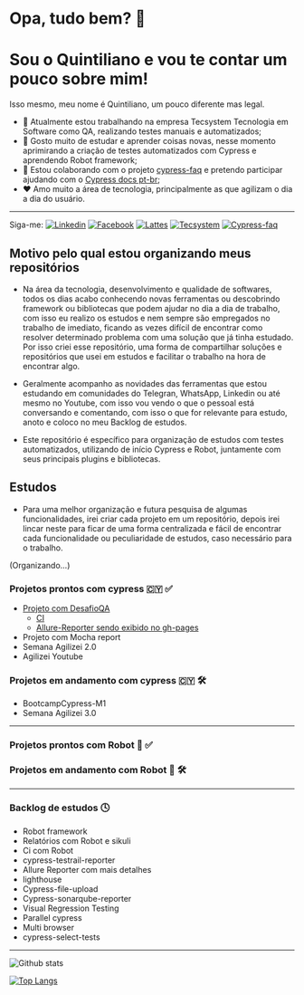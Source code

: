 # Opa, tudo bem? 👋 ##
# Sou o Quintiliano e vou te contar um pouco sobre mim! ##

Isso mesmo, meu nome é Quintiliano, um pouco diferente mas legal.
- 🏢 Atualmente estou trabalhando na empresa Tecsystem Tecnologia em Software como QA, realizando testes manuais e automatizados;
- 📘 Gosto muito de estudar e aprender coisas novas, nesse momento aprimirando a criação de testes automatizados com Cypress e aprendendo Robot framework;
- 🦾 Estou colaborando com o projeto [cypress-faq](https://github.com/samlucax/cypress-faq) e pretendo participar ajudando com o [Cypress docs pt-br](https://github.com/pedrohyvo/cypress-docs-pt-br);
- ❤️ Amo muito a área de tecnologia, principalmente as que agilizam o dia a dia do usuário.

-----

Siga-me: 
[![Linkedin](https://badgen.net/badge/Linkedin/quintilianonery?icon=linkedin)](https://www.linkedin.com/in/quintilianonery/)
[![Facebook](https://badgen.net/badge/Facebook/quintilianonery?icon=Facebook)](https://www.facebook.com/quintiliano.p.nery)
[![Lattes](https://badgen.net/badge/Lattes/quintilianonery?icon=Lattes)](http://lattes.cnpq.br/8535892156760436)
[![Tecsystem](https://badgen.net/badge/Tecsystem/quintilianonery?icon=Tecsystem)](https://www.tecsystem.com.br/)
[![Cypress-faq](https://badgen.net/badge/Cypress-faq/quintilianonery?icon=Cypress-faq)](https://github.com/samlucax/cypress-faq)

## Motivo pelo qual estou organizando meus repositórios ##
- Na área da tecnologia, desenvolvimento e qualidade de softwares, todos os dias acabo conhecendo novas ferramentas ou descobrindo framework ou bibliotecas que podem ajudar no dia a dia de trabalho, com isso eu realizo os estudos e nem sempre são empregados no trabalho de imediato, ficando as vezes difícil de encontrar como resolver determinado problema com uma solução que já tinha estudado. Por isso criei esse repositório, uma forma de compartilhar soluções e repositórios que usei em estudos e facilitar o trabalho na hora de encontrar algo.

-  Geralmente acompanho as novidades das ferramentas que estou estudando em comunidades do Telegran, WhatsApp, Linkedin ou até mesmo no Youtube, com isso vou vendo o que o pessoal está conversando e comentando, com isso o que for relevante para estudo, anoto e coloco no meu Backlog de estudos.

- Este repositório é específico para organização de estudos com testes automatizados, utilizando de início Cypress e Robot, juntamente com seus principais plugins e bibliotecas.

## Estudos ##

- Para uma melhor organização e futura pesquisa de algumas funcionalidades, irei criar cada projeto em um repositório, depois irei lincar neste para ficar de uma forma centralizada e fácil de encontrar cada funcionalidade ou peculiaridade de estudos, caso necessário para o trabalho.

(Organizando...)
### Projetos prontos com cypress :cyprus: :white_check_mark: ###
- [Projeto com DesafioQA](https://github.com/QuintilianoNery/DesafioQA)
  - [CI](https://github.com/QuintilianoNery/DesafioQA/actions)
  - [Allure-Reporter sendo exibido no gh-pages](https://github.com/QuintilianoNery/DesafioQA/deployments/activity_log?environment=github-pages)
- Projeto com Mocha report
- Semana Agilizei 2.0
- Agilizei Youtube

### Projetos em andamento com cypress :cyprus: :hammer_and_wrench: ###
- BootcampCypress-M1
- Semana Agilizei 3.0

------

### Projetos prontos com Robot :robot: :white_check_mark: ###


### Projetos em andamento com Robot :robot: :hammer_and_wrench: ###

-----

### Backlog de estudos :clock4: ###

- Robot framework
- Relatórios com Robot e sikuli
- Ci com Robot
- cypress-testrail-reporter
- Allure Reporter com mais detalhes
- lighthouse
- Cypress-file-upload
- Cypress-sonarqube-reporter
- Visual Regression Testing
- Parallel cypress
- Multi browser
- cypress-select-tests 

-----


![Github stats](https://github-readme-stats.vercel.app/api?username=QuintilianoNery&show_icons=true&hide=[%22prs%22,%22issues%22)

[![Top Langs](https://github-readme-stats.vercel.app/api/top-langs/?username=QuintilianoNery)](https://github.com/QuintilianoNery?tab=repositories)
